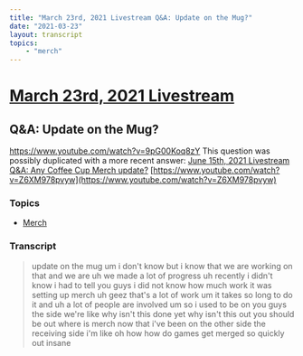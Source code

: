 ```yaml
---
title: "March 23rd, 2021 Livestream Q&A: Update on the Mug?"
date: "2021-03-23"
layout: transcript
topics:
    - "merch"
---
```

# [March 23rd, 2021 Livestream](../2021-03-23.md)
## Q&A: Update on the Mug?
https://www.youtube.com/watch?v=9pG00Koq8zY
This question was possibly duplicated with a more recent answer: [June 15th, 2021 Livestream Q&A: Any Coffee Cup Merch update?](./yt-Z6XM978pvyw.md) [https://www.youtube.com/watch?v=Z6XM978pvyw](https://www.youtube.com/watch?v=Z6XM978pvyw)


### Topics
* [Merch](../topics/merch.md)

### Transcript

> update on the mug um i don't know but i know that we are working on that and we are uh we made a lot of progress uh recently i didn't know i had to tell you guys i did not know how much work it was setting up merch uh geez that's a lot of work um it takes so long to do it and uh a lot of people are involved um so i used to be on you guys the side we're like why isn't this done yet why isn't this out you should be out where is merch now that i've been on the other side the receiving side i'm like oh how how do games get merged so quickly out insane
